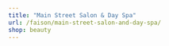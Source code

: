 ```yaml
---
title: "Main Street Salon & Day Spa"
url: /faison/main-street-salon-and-day-spa/
shop: beauty
---
```

